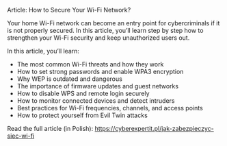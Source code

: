 Article: How to Secure Your Wi-Fi Network?

Your home Wi-Fi network can become an entry point for cybercriminals if it is not properly secured. In this article, you’ll learn step by step how to strengthen your Wi-Fi security and keep unauthorized users out.

In this article, you’ll learn:
- The most common Wi-Fi threats and how they work
- How to set strong passwords and enable WPA3 encryption
- Why WEP is outdated and dangerous
- The importance of firmware updates and guest networks
- How to disable WPS and remote login securely
- How to monitor connected devices and detect intruders
- Best practices for Wi-Fi frequencies, channels, and access points
- How to protect yourself from Evil Twin attacks

Read the full article (in Polish): https://cyberexpertit.pl/jak-zabezpieczyc-siec-wi-fi
